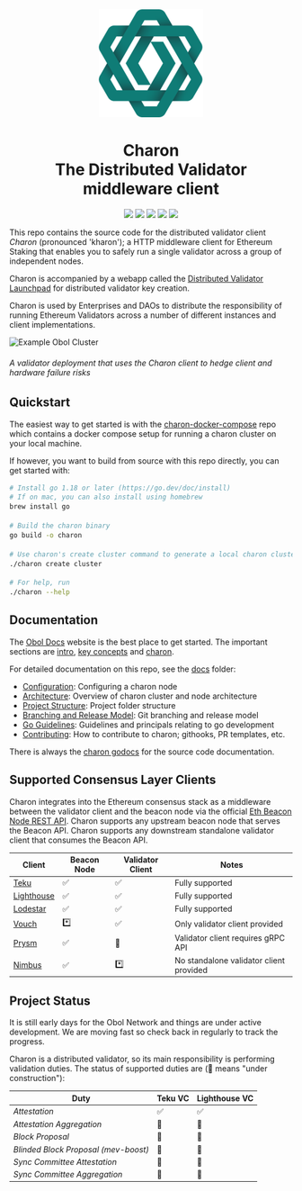 <div align="center"><img src="./docs/images/charonlogo.svg" /></div>
<h1 align="center">Charon<br/>The Distributed Validator middleware client</h1>

<p align="center"><a href="https://github.com/obolnetwork/charon/releases/"><img src="https://img.shields.io/github/tag/obolnetwork/charon.svg"></a>
<a href="https://github.com/ObolNetwork/charon/blob/main/LICENSE"><img src="https://img.shields.io/github/license/obolnetwork/charon.svg"></a>
<a href="https://godoc.org/github.com/obolnetwork/charon"><img src="https://godoc.org/github.com/obolnetwork/charon?status.svg"></a>
<a href="https://goreportcard.com/report/github.com/obolnetwork/charon"><img src="https://goreportcard.com/badge/github.com/obolnetwork/charon"></a>
<a href="https://github.com/ObolNetwork/charon/actions/workflows/golangci-lint.yml"><img src="https://github.com/obolnetwork/charon/workflows/golangci-lint/badge.svg"></a></p>

This repo contains the source code for the distributed validator client _Charon_ (pronounced 'kharon'); a HTTP middleware client for Ethereum Staking that enables you to safely run a single validator across a group of independent nodes.

Charon is accompanied by a webapp called the [Distributed Validator Launchpad](https://github.com/obolnetwork/dv-launchpad) for distributed validator key creation.

Charon is used by Enterprises and DAOs to distribute the responsibility of running Ethereum Validators across a number of different instances and client implementations.

![Example Obol Cluster](https://obol.tech/ObolCluster.png)

###### A validator deployment that uses the Charon client to hedge client and hardware failure risks

## Quickstart

The easiest way to get started is with the [charon-docker-compose](https://github.com/ObolNetwork/charon-docker-compose) repo
which contains a docker compose setup for running a charon cluster on your local machine.

If however, you want to build from source with this repo directly, you can get started with:

```bash
# Install go 1.18 or later (https://go.dev/doc/install)
# If on mac, you can also install using homebrew
brew install go

# Build the charon binary
go build -o charon

# Use charon's create cluster command to generate a local charon cluster
./charon create cluster

# For help, run
./charon --help
```

## Documentation

The [Obol Docs](https://docs.obol.tech/) website is the best place to get started.
The important sections are [intro](https://docs.obol.tech/docs/intro),
[key concepts](https://docs.obol.tech/docs/key-concepts) and [charon](https://docs.obol.tech/docs/dv/introducing-charon).

For detailed documentation on this repo, see the [docs](docs) folder:

- [Configuration](docs/configuration.md): Configuring a charon node
- [Architecture](docs/architecture.md): Overview of charon cluster and node architecture
- [Project Structure](docs/structure.md): Project folder structure
- [Branching and Release Model](docs/branching.md): Git branching and release model
- [Go Guidelines](docs/goguidelines.md): Guidelines and principals relating to go development
- [Contributing](docs/contributing.md): How to contribute to charon; githooks, PR templates, etc.

There is always the [charon godocs](https://pkg.go.dev/github.com/obolnetwork/charon) for the source code documentation.

## Supported Consensus Layer Clients

Charon integrates into the Ethereum consensus stack as a middleware between the validator client
and the beacon node via the official [Eth Beacon Node REST API](https://ethereum.github.io/beacon-APIs/#/).
Charon supports any upstream beacon node that serves the Beacon API.
Charon supports any downstream standalone validator client that consumes the Beacon API.

| Client                                             | Beacon Node | Validator Client | Notes                                   |
| -------------------------------------------------- | ----------- | ---------------- | --------------------------------------- |
| [Teku](https://github.com/ConsenSys/teku)          | ✅          | ✅               | Fully supported                         |
| [Lighthouse](https://github.com/sigp/lighthouse)   | ✅          | ✅               | Fully supported                         |
| [Lodestar](https://github.com/ChainSafe/lodestar)  | ✅          | ✅               | Fully supported                         |
| [Vouch](https://github.com/attestantio/vouch)      | \*️⃣         | ✅               | Only validator client provided          |
| [Prysm](https://github.com/prysmaticlabs/prysm)    | ✅          | 🛑               | Validator client requires gRPC API      |
| [Nimbus](https://github.com/status-im/nimbus-eth2) | ✅          | \*️⃣              | No standalone validator client provided |

## Project Status

It is still early days for the Obol Network and things are under active development.
We are moving fast so check back in regularly to track the progress.

Charon is a distributed validator, so its main responsibility is performing validation duties.
The status of supported duties are (🚧 means "under construction"):

| Duty                                 | Teku VC | Lighthouse VC |
| ------------------------------------ | ------- | ------------- |
| _Attestation_                        | ✅      | ✅            |
| _Attestation Aggregation_            | 🚧      | 🚧            |
| _Block Proposal_                     | 🚧      | 🚧            |
| _Blinded Block Proposal (mev-boost)_ | 🚧      | 🚧            |
| _Sync Committee Attestation_         | 🚧      | 🚧            |
| _Sync Committee Aggregation_         | 🚧      | 🚧            |
